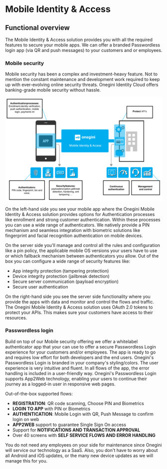 # Mobile Identity & Access

## Functional overview

The Mobile Identity & Access solution provides you with all the required features to secure your mobile apps. We can offer a branded Passwordless login app (via QR and push messages) to your customers and or employees. 

### Mobile security

Mobile security has been a complex and investment-heavy feature. Not to mention the constant maintenance and development work required to keep up with ever-evolving online security threats. Onegini Identity Cloud offers banking-grade mobile security without hassle.

![Architecture overview](./img/overview-mobile-identity-access.png)

On the left-hand side you see your mobile app where the Onegini Mobile Identity & Access solution provides options for Authentication processes like enrollment and strong customer authentication. Within these processes you can use a wide range of authenticators. We natively provide a PIN mechanism and seamless integration with biometric solutions like fingerprint and facial recognition authentication on mobile devices.

On the server side you'll manage and control all the rules and configuration like a pin policy, the applicable mobile OS versions your users have to use or which fallback mechanism between authenticators you allow. Out of the box you can configure a wide range of security features like:

- App integrity protection (tampering protection)
- Device integrity protection (jailbreak detection)
- Secure server communication (payload encryption)
- Secure user authentication

On the right-hand side you see the server side functionality where you provide the apps with data and monitor and control the flows and traffic. The Onegini Mobile Identity & Access solution uses OAuth 2.0 tokens to protect your APIs. This makes sure your customers have access to their resources. 

### Passwordless login 

Build on top of our Mobile security offering we offer a whitelabel authenticator app that your can use to offer a secure Passwordless Login experience for your customers and/or employees. The app is ready to go and requires low effort for both developers and the end users. Onegini's Passwordless Login is branded in your company's styling/colors. The user experience is very intuitive and fluent. In all flows of the app, the error handling is included in a user-friendly way. Onegini's Passwordless Login supports App2Web technology, enabling your users to continue their journey as a logged-in user in responsive web pages. 

Out-of-the-box supported flows:

- **REGISTRATION**: QR code scanning, Choose PIN and Biometrics
- **LOGIN TO APP** with PIN or Biometrics
- **AUTHENTICATION**: Mobile Login with QR, Push Message to confirm login on web
- **APP2WEB** support to guarantee Single Sign On access
- Support for **NOTIFICATIONS AND TRANSACTION APPROVAL**
- Over 40 screens with **SELF SERVICE FLOWS AND ERROR HANDLING**

You do not need any employees on your side for maintenance since Onegini will service our technology as a SaaS. Also, you don't have to worry about all Android and iOS updates, or the many new device updates as we will manage this for you.
